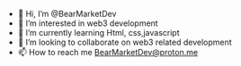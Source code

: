 - 👋 Hi, I’m @BearMarketDev
- 👀 I’m interested in web3 development 
- 🌱 I’m currently learning Html, css,javascript
- 💞️ I’m looking to collaborate on web3 related development 
- 📫 How to reach me BearMarketDev@proton.me

<!---
BearMarketDev/BearMarketDev is a ✨ special ✨ repository because its `README.md` (this file) appears on your GitHub profile.
You can click the Preview link to take a look at your changes.
--->
